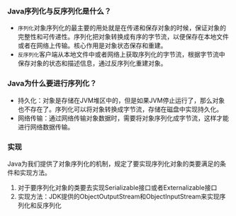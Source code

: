 ### Java序列化与反序列化是什么？

- `序列化`对象序列化的最主要的用处就是在传递和保存对象的时候，保证对象的完整性和可传递性。序列化把对象转换成有序的字节流，以便保存在本地文件或者在网络上传输。核心作用是对象状态保存和重建。
- `反序列化`客户端从本地文件中或者网络上获取序列化的字节流，根据字节流中保存对象的状态和描述信息，通过反序列化重建对象。



### Java为什么要进行序列化？

- 持久化：对象是存储在JVM堆区中的，但是如果JVM停止运行了，那么对象也不存在了。序列化可以将对象转换成字节流，存储在磁盘中实现持久化。
- 网络传输：通过网络传输对象数据时，需要将对象序列化成字节流，这样才能进行网络数据传输。



### 实现

Java为我们提供了对象序列化的机制，规定了要实现序列化对象的类要满足的条件和实现方法。

1. 对于要序列化对象的类要去实现Serializable接口或者Externalizable接口
2. 实现方法：JDK提供的ObjectOutputStream和ObjectInputStream来实现序列化和反序列化